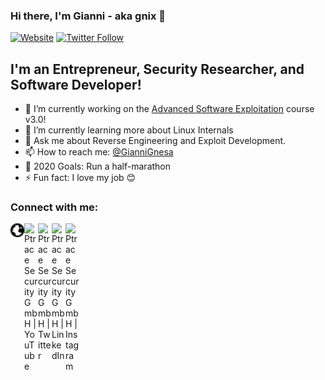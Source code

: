 ### Hi there, I'm Gianni - aka gnix 👋

[![Website](https://img.shields.io/website?label=ptrace-security.com&style=for-the-badge&url=https%3A%2F%2Fptrace-security.com)](https://www.ptrace-security.com)
[![Twitter Follow](https://img.shields.io/twitter/follow/GianniGnesa?color=1DA1F2&logo=twitter&style=for-the-badge)](https://twitter.com/intent/follow?original_referer=https%3A%2F%2Fgithub.com%2Fgnix&screen_name=GianniGnesa)

## I'm an Entrepreneur, Security Researcher, and Software Developer!

- 🔭 I’m currently working on the [Advanced Software Exploitation](http://psec-courses.com) course v3.0!
- 🌱 I’m currently learning more about Linux Internals
- 💬 Ask me about Reverse Engineering and Exploit Development.
- 📫 How to reach me: [@GianniGnesa](https://twitter.com/GianniGnesa)
- 🥅 2020 Goals: Run a half-marathon
- ⚡ Fun fact: I love my job 😊


### Connect with me:

[<img align="left" alt="ptrace-security.com" width="22px" src="https://raw.githubusercontent.com/iconic/open-iconic/master/svg/globe.svg" />][website]
[<img align="left" alt="Ptrace Security GmbH | YouTube" width="22px" src="https://cdn.jsdelivr.net/npm/simple-icons@v3/icons/youtube.svg" />][youtube]
[<img align="left" alt="Ptrace Security GmbH | Twitter" width="22px" src="https://cdn.jsdelivr.net/npm/simple-icons@v3/icons/twitter.svg" />][twitter]
[<img align="left" alt="Ptrace Security GmbH | LinkedIn" width="22px" src="https://cdn.jsdelivr.net/npm/simple-icons@v3/icons/linkedin.svg" />][linkedin]
[<img align="left" alt="Ptrace Security GmbH | Instagram" width="22px" src="https://cdn.jsdelivr.net/npm/simple-icons@v3/icons/instagram.svg" />][instagram]

<br />
<br />

[website]: https://ptrace-security.com
[twitter]: https://twitter.com/ptracesecurity
[youtube]: https://youtube.com/ptracesecurity
[instagram]: https://instagram.com/ptracesecurity
[linkedin]: https://linkedin.com/in/GianniGnesa


